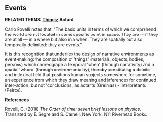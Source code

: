 ## Events

**RELATED TERMS: [Things](https://github.com/narrative-environments/CourseCompendium/blob/main/Things.md); Actant**

Carlo Rovelli notes that, "The basic units in terms of which we comprehend the world are not located in some specific point in space. They are — if they are at all — in a where but also in a when. They are spatially but also temporally delimited: they are events."

It is this recognition that underlies the design of narrative environments as event-making: the composition of 'things' (materials, objects, bodies, persons) which choreograph a temporal 'when' (through narrativity) and a spatial 'where' (through environmentality), thereby constituting a deictic and indexical field that positions human subjects somewhere for sometime, an experience from which they draw meaning and inferences for continued inter-action, but not 'conclusions', as actants (Greimas) - interpretants (Peirce).

**References**

Rovelli, C. (2018) _The Order of time: seven brief lessons on physics_. Translated by E. Segre and S. Carnell. New York, NY: Riverhead Books.
